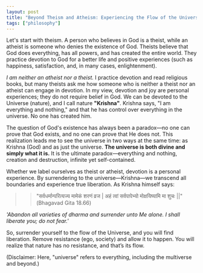 ```yaml
---
layout: post
title: "Beyond Theism and Atheism: Experiencing the Flow of the Universe"
tags: ["philosophy"]
---
```


Let's start with theism. A person who believes in God is a theist, while an atheist is someone who denies the existence of God. Theists believe that God does everything, has all powers, and has created the entire world. They practice devotion to God for a better life and positive experiences (such as happiness, satisfaction, and, in many cases, enlightenment).

*I am neither an atheist nor a theist.* I practice devotion and read religious books, but many theists ask me how someone who is neither a theist nor an atheist can engage in devotion. In my view, devotion and joy are personal experiences; they do not require belief in God. We can be devoted to the Universe (nature), and I call nature **"Krishna"**. Krishna says, "I am everything and nothing," and that he has control over everything in the universe. No one has created him.

The question of God's existence has always been a paradox—no one can prove that God exists, and no one can prove that He does not. This realization leads me to see the universe in two ways at the same time: as Krishna (God) and as just the universe. **The universe is both divine and simply what it is.** It is the ultimate paradox—everything and nothing, creation and destruction, infinite yet self-contained.

Whether we label ourselves as theist or atheist, devotion is a personal experience. By surrendering to the universe—Krishna—we transcend all boundaries and experience true liberation. As Krishna himself says:

>> "सर्वधर्मान्परित्यज्य मामेकं शरणं व्रज |
>> अहं त्वां सर्वपापेभ्यो मोक्षयिष्यामि मा शुचः ||" (Bhagavad Gita 18.66)

*'Abandon all varieties of dharma and surrender unto Me alone. I shall liberate you; do not fear.'*

So, surrender yourself to the flow of the Universe, and you will find liberation. Remove resistance (ego, society) and allow it to happen. You will realize that nature has no resistance, and that’s its flow.

(Disclaimer: Here, "universe" refers to everything, including the multiverse and beyond.)


